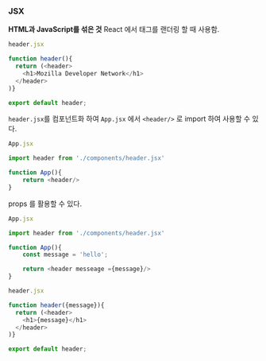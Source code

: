 ### JSX

**HTML과 JavaScript를 섞은 것**
React 에서 태그를 랜더링 할 때 사용함.

```javaScript
header.jsx

function header(){
  return (<header>
    <h1>Mozilla Developer Network</h1>
  </header>
)}

export default header;
```

`header.jsx`를 컴포넌트화 하여 `App.jsx` 에서 `<header/>` 로 import 하여 사용할 수 있다.

```javaScript
App.jsx

import header from './components/header.jsx'

function App(){
    return <header/>
}
```

props 를 활용할 수 있다.

```javaScript
App.jsx

import header from './components/header.jsx'

function App(){
    const message = 'hello';

    return <header messeage ={message}/>
}
```

```javaScript
header.jsx

function header({message}){
  return (<header>
    <h1>{message}</h1>
  </header>
)}

export default header;

```

